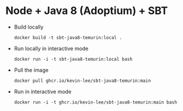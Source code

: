# Node + Java 8 (Adoptium) + SBT

* Build locally
  ```shell
  docker build -t sbt-java8-temurin:local .
  ```

* Run locally in interactive mode
  ```shell
  docker run -i -t sbt-java8-temurin:local bash
  ```

* Pull the image
  ```shell
  docker pull ghcr.io/kevin-lee/sbt-java8-temurin:main
  ```

* Run in interactive mode
  ```shell
  docker run -i -t ghcr.io/kevin-lee/sbt-java8-temurin:main bash
  ```
